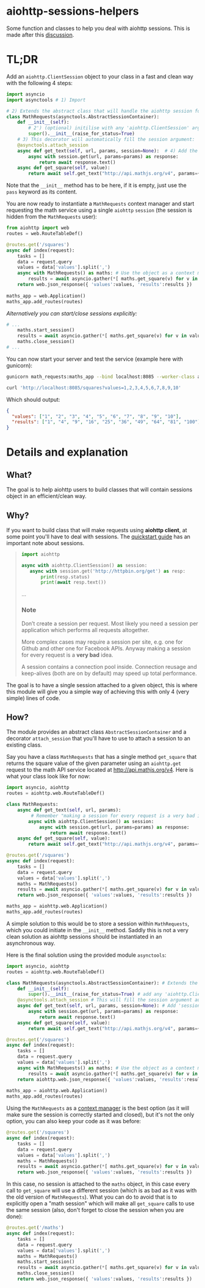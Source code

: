 # aiohttp-sessions-helpers
Some function and classes to help you deal with aiohttp sessions. This is made after this [discussion](https://github.com/aio-libs/aiohttp/pull/1468). 

# TL;DR

Add an `aiohttp.ClientSession` object to your class in a fast and clean way with the following 4 steps:
```python 
import asyncio
import asynctools # 1) Import

# 2) Extends the abstract class that will handle the aiohttp session for you: 
class MathRequests(asynctools.AbstractSessionContainer): 
    def __init__(self):
        # 2') (optional) initilise with any 'aiohttp.ClientSession' argument
        super().__init__(raise_for_status=True)
    # 3) This decorator will automatically fill the session argument:
    @asynctools.attach_session
    async def get_text(self, url, params, session=None):  # 4) Add the 'session' argument
        async with session.get(url, params=params) as response:
            return await response.text()
    async def get_square(self, value):
        return await self.get_text("http://api.mathjs.org/v4", params={'expr' : '{}^2'.format(value)})
```
Note that the `__init__` method has to be here, if it is empty, just use the `pass` keyword as its content.

You are now ready to instantiate a `MathRequests` context manager and start requesting the math service using a single `aiohttp` `session` (the session is hidden from the `MathRequests` user):
```python
from aiohttp import web
routes = web.RouteTableDef()

@routes.get('/squares')
async def index(request):
    tasks = []
    data = request.query
    values = data['values'].split(',')
    async with MathRequests() as maths: # Use the object as a context manager (async with <context_manager> as <name>)
        results = await asyncio.gather(*[ maths.get_square(v) for v in values ])
    return web.json_response({ 'values':values, 'results':results })
    
maths_app = web.Application()
maths_app.add_routes(routes)
```

_Alternatively you can start/close sessions explicitly:_
```python 
# ...
    maths.start_session()
    results = await asyncio.gather(*[ maths.get_square(v) for v in values ])
    maths.close_session()
# ...
```

You can now start your server and test the service (example here with gunicorn): 
```bash 
gunicorn math_requests:maths_app --bind localhost:8085 --worker-class aiohttp.GunicornWebWorker --reload
```
```bash
curl 'http://localhost:8085/squares?values=1,2,3,4,5,6,7,8,9,10'
```
Which should output: 
```json
{
  "values": ["1", "2", "3", "4", "5", "6", "7", "8", "9", "10"], 
  "results": ["1", "4", "9", "16", "25", "36", "49", "64", "81", "100"]
}
```

# Details and explanation 

## What?

The goal is to help aiohttp users to build classes that will contain sessions object in an efficient/clean way.

## Why?

If you want to build class that will make requests using **aiohttp client**, at some point you'll have to deal with sessions.
The [quickstart guide](https://aiohttp.readthedocs.io/en/stable/client_quickstart.html#make-a-request) has an important note about sessions.

>```python
>import aiohttp
>
>async with aiohttp.ClientSession() as session:
>    async with session.get('http://httpbin.org/get') as resp:
>        print(resp.status)
>        print(await resp.text())
>```
>
> ... 
>
> ### Note
> Don’t create a session per request. Most likely you need a session per application which performs all requests altogether.
>
> More complex cases may require a session per site, e.g. one for Github and other one for Facebook APIs. Anyway making a session for every request is a **very bad** idea.
>
>A session contains a connection pool inside. Connection reusage and keep-alives (both are on by default) may speed up total performance.

The goal is to have a single session attached to a given object, this is where this module will give you a simple way of achieving this with only 4 (very simple) lines of code.

## How?

The module provides an abstract class `AbstractSessionContainer` and a decorator `attach_session` that you'll have to use to attach a session to an existing class.

Say you have a class `MathRequests` that has a single method `get_square` that returns the square value of the given parameter using an `aiohttp.get` request to the math API service located at http://api.mathjs.org/v4. Here is what your class look like for now:

```python
import asyncio, aiohttp
routes = aiohttp.web.RouteTableDef()

class MathRequests:
    async def get_text(self, url, params):
         # Remember "making a session for every request is a very bad idea"
        async with aiohttp.ClientSession() as session:
            async with session.get(url, params=params) as response:
                return await response.text()
    async def get_square(self, value):
        return await self.get_text("http://api.mathjs.org/v4", params={'expr' : '{}^2'.format(value)})

@routes.get('/squares')
async def index(request):
    tasks = []
    data = request.query
    values = data['values'].split(',')
    maths = MathRequests()
    results = await asyncio.gather(*[ maths.get_square(v) for v in values ])
    return web.json_response({ 'values':values, 'results':results })

maths_app = aiohttp.web.Application()
maths_app.add_routes(routes)
```

A simple solution to this would be to store a session within `MathRequests`, which you could initiate in the `__init__` method. Saddly this is not a very clean solution as aiohttp sessions should be instantiated in an asynchronous way. 

Here is the final solution using the provided module `asynctools`:

```python 
import asyncio, aiohttp
routes = aiohttp.web.RouteTableDef()

class MathRequests(asynctools.AbstractSessionContainer): # Extends the abstract class that handles aiohttp session 
    def __init__(self):
        super().__init__(raise_for_status=True) # add any 'aiohttp.ClientSession' parameters here
    @asynctools.attach_session # This will fill the session argument automatically for you
    async def get_text(self, url, params, session=None): # Add 'session=None' here
        async with session.get(url, params=params) as response:
            return await response.text()
    async def get_square(self, value):
        return await self.get_text("http://api.mathjs.org/v4", params={'expr' : '{}^2'.format(value)})

@routes.get('/squares')
async def index(request):
    tasks = []
    data = request.query
    values = data['values'].split(',')
    async with MathRequests() as maths: # Use the object as a context manager (async with <context_manager> as <name>)
        results = await asyncio.gather(*[ maths.get_square(v) for v in values ])
    return aiohttp.web.json_response({ 'values':values, 'results':results })
    
maths_app = aiohttp.web.Application()
maths_app.add_routes(routes)
```

Using the `MathRequests` as a [context manager](https://docs.python.org/3/library/stdtypes.html#typecontextmanager) is the best option (as it will make sure the session is correctly started and closed), but it's not the only option, you can also keep your code as it was before: 
```python 
@routes.get('/squares')
async def index(request):
    tasks = []
    data = request.query
    values = data['values'].split(',')
    maths = MathRequests()
    results = await asyncio.gather(*[ maths.get_square(v) for v in values ])
    return web.json_response({ 'values':values, 'results':results })
```
In this case, no session is attached to the `maths` object, in this case every call to `get_square` will use a different session (which is as bad as it was with the old version of `MathRequests`). What you can do to avoid that is to explicitly open a "math session" which will make all `get_square` calls to use the same session (also, don't forget to close the session when you are done):
```python 
@routes.get('/maths')
async def index(request):
    tasks = []
    data = request.query
    values = data['values'].split(',')
    maths = MathRequests()
    maths.start_session()
    results = await asyncio.gather(*[ maths.get_square(v) for v in values ])
    maths.close_session()
    return web.json_response({ 'values':values, 'results':results })
```
